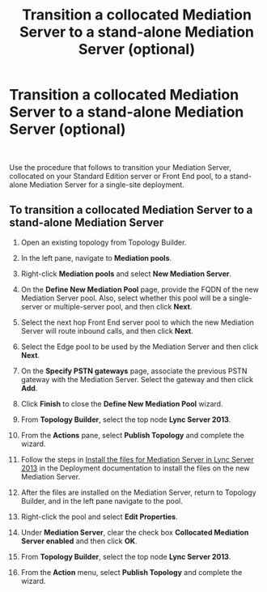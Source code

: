 ﻿---
title: Transition a collocated Mediation Server to a stand-alone Mediation Server (optional)
TOCTitle: Transition a collocated Mediation Server to a stand-alone Mediation Server (optional)
ms:assetid: 7c3c2fb4-4ff2-47b1-aab3-0aa91472eadb
ms:mtpsurl: https://technet.microsoft.com/en-us/library/JJ205026(v=OCS.15)
ms:contentKeyID: 48184602
ms.date: 07/23/2014
mtps_version: v=OCS.15
---

# Transition a collocated Mediation Server to a stand-alone Mediation Server (optional)

 


Use the procedure that follows to transition your Mediation Server, collocated on your Standard Edition server or Front End pool, to a stand-alone Mediation Server for a single-site deployment.

## To transition a collocated Mediation Server to a stand-alone Mediation Server

1.  Open an existing topology from Topology Builder.

2.  In the left pane, navigate to **Mediation pools**.

3.  Right-click **Mediation pools** and select **New Mediation Server**.

4.  On the **Define New Mediation Pool** page, provide the FQDN of the new Mediation Server pool. Also, select whether this pool will be a single-server or multiple-server pool, and then click **Next**.

5.  Select the next hop Front End server pool to which the new Mediation Server will route inbound calls, and then click **Next**.

6.  Select the Edge pool to be used by the Mediation Server and then click **Next**.

7.  On the **Specify PSTN gateways** page, associate the previous PSTN gateway with the Mediation Server. Select the gateway and then click **Add**.

8.  Click **Finish** to close the **Define New Mediation Pool** wizard.

9.  From **Topology Builder**, select the top node **Lync Server 2013**.

10. From the **Actions** pane, select **Publish Topology** and complete the wizard.

11. Follow the steps in [Install the files for Mediation Server in Lync Server 2013](lync-server-2013-install-the-files-for-mediation-server.md) in the Deployment documentation to install the files on the new Mediation Server.

12. After the files are installed on the Mediation Server, return to Topology Builder, and in the left pane navigate to the pool.

13. Right-click the pool and select **Edit Properties**.

14. Under **Mediation Server**, clear the check box **Collocated Mediation Server enabled** and then click **OK**.

15. From **Topology Builder**, select the top node **Lync Server 2013**.

16. From the **Action** menu, select **Publish Topology** and complete the wizard.

